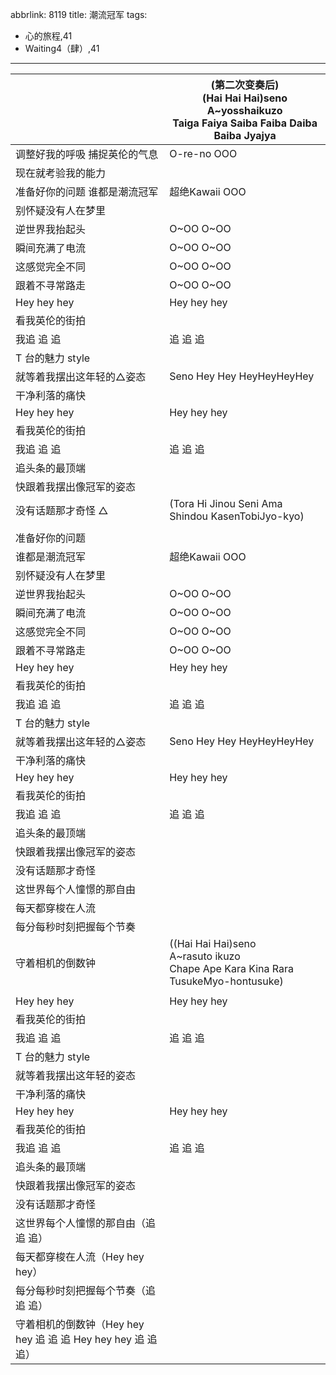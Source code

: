 abbrlink: 8119
title: 潮流冠军
tags:
  - 心的旅程,41
  - Waiting4（肆）,41
---
|      |(第二次变奏后)<br>(Hai Hai Hai)seno A~yosshaikuzo<br>Taiga Faiya Saiba Faiba Daiba Baiba Jyajya|
|--|--|
|调整好我的呼吸 捕捉英伦的气息|O-re-no OOO|
|现在就考验我的能力|      |
|准备好你的问题 谁都是潮流冠军|超绝Kawaii OOO|
|别怀疑没有人在梦里|      |
|逆世界我抬起头|O~OO O~OO|
|瞬间充满了电流|O~OO O~OO|
|这感觉完全不同|O~OO O~OO|
|跟着不寻常路走|O~OO O~OO|
|Hey hey hey|Hey hey hey|
|看我英伦的街拍|      |
|我追 追 追|追 追 追|
|T 台的魅力 style|      |
|就等着我摆出这年轻的△姿态|Seno Hey Hey HeyHeyHeyHey|
|干净利落的痛快|      |
|Hey hey hey|Hey hey hey|
|看我英伦的街拍|      |
|我追 追 追|追 追 追|
|追头条的最顶端|      |
|快跟着我摆出像冠军的姿态|      |
|没有话题那才奇怪 △|(Tora Hi Jinou Seni Ama Shindou KasenTobiJyo-kyo)|
|      |      |
|准备好你的问题|      |
|谁都是潮流冠军|超绝Kawaii OOO|
|别怀疑没有人在梦里|      |
|逆世界我抬起头|O~OO O~OO|
|瞬间充满了电流|O~OO O~OO|
|这感觉完全不同|O~OO O~OO|
|跟着不寻常路走|O~OO O~OO|
|Hey hey hey|Hey hey hey|
|看我英伦的街拍|      |
|我追 追 追|追 追 追|
|T 台的魅力 style|      |
|就等着我摆出这年轻的△姿态|Seno Hey Hey HeyHeyHeyHey|
|干净利落的痛快|      |
|Hey hey hey|Hey hey hey|
|看我英伦的街拍|      |
|我追 追 追|追 追 追|
|追头条的最顶端|      |
|快跟着我摆出像冠军的姿态|      |
|没有话题那才奇怪|      |
|这世界每个人憧憬的那自由|      |
|每天都穿梭在人流|      |
|每分每秒时刻把握每个节奏|      |
|守着相机的倒数钟|((Hai Hai Hai)seno<br>A~rasuto ikuzo<br>Chape Ape Kara Kina Rara TusukeMyo-hontusuke)|
|      |      |
|Hey hey hey|Hey hey hey|
|看我英伦的街拍|      |
|我追 追 追|追 追 追|
|T 台的魅力 style|      |
|就等着我摆出这年轻的姿态|      |
|干净利落的痛快|      |
|Hey hey hey|Hey hey hey|
|看我英伦的街拍|      |
|我追 追 追|追 追 追|
|追头条的最顶端|      |
|快跟着我摆出像冠军的姿态|      |
|没有话题那才奇怪|      |
|这世界每个人憧憬的那自由（追 追 追）|      |
|每天都穿梭在人流（Hey hey hey）|      |
|每分每秒时刻把握每个节奏（追 追 追）|      |
|守着相机的倒数钟（Hey hey hey 追 追 追 Hey hey hey 追 追 追）|      |
